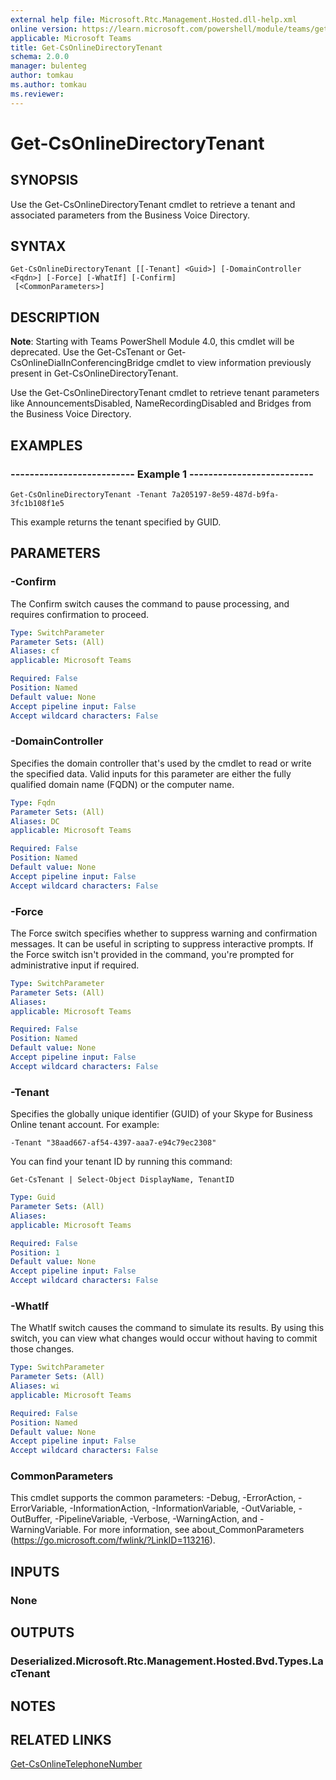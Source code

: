 ```yaml
---
external help file: Microsoft.Rtc.Management.Hosted.dll-help.xml 
online version: https://learn.microsoft.com/powershell/module/teams/get-csonlinedirectorytenant
applicable: Microsoft Teams
title: Get-CsOnlineDirectoryTenant
schema: 2.0.0
manager: bulenteg
author: tomkau
ms.author: tomkau
ms.reviewer:
---
```


# Get-CsOnlineDirectoryTenant

## SYNOPSIS
Use the Get-CsOnlineDirectoryTenant cmdlet to retrieve a tenant and associated parameters from the Business Voice Directory.

## SYNTAX
```
Get-CsOnlineDirectoryTenant [[-Tenant] <Guid>] [-DomainController <Fqdn>] [-Force] [-WhatIf] [-Confirm]
 [<CommonParameters>]
```

## DESCRIPTION
**Note**: Starting with Teams PowerShell Module 4.0, this cmdlet will be deprecated. Use the Get-CsTenant or Get-CsOnlineDialInConferencingBridge cmdlet to view information previously present in Get-CsOnlineDirectoryTenant.


Use the Get-CsOnlineDirectoryTenant cmdlet to retrieve tenant parameters like AnnouncementsDisabled, NameRecordingDisabled and Bridges from the Business Voice Directory.

## EXAMPLES

### -------------------------- Example 1 --------------------------
```
Get-CsOnlineDirectoryTenant -Tenant 7a205197-8e59-487d-b9fa-3fc1b108f1e5
```

This example returns the tenant specified by GUID.


## PARAMETERS

### -Confirm
The Confirm switch causes the command to pause processing, and requires confirmation to proceed.

```yaml
Type: SwitchParameter
Parameter Sets: (All)
Aliases: cf
applicable: Microsoft Teams

Required: False
Position: Named
Default value: None
Accept pipeline input: False
Accept wildcard characters: False
```

### -DomainController
Specifies the domain controller that's used by the cmdlet to read or write the specified data.
Valid inputs for this parameter are either the fully qualified domain name (FQDN) or the computer name.

```yaml
Type: Fqdn
Parameter Sets: (All)
Aliases: DC
applicable: Microsoft Teams

Required: False
Position: Named
Default value: None
Accept pipeline input: False
Accept wildcard characters: False
```

### -Force
The Force switch specifies whether to suppress warning and confirmation messages.
It can be useful in scripting to suppress interactive prompts.
If the Force switch isn't provided in the command, you're prompted for administrative input if required.

```yaml
Type: SwitchParameter
Parameter Sets: (All)
Aliases: 
applicable: Microsoft Teams

Required: False
Position: Named
Default value: None
Accept pipeline input: False
Accept wildcard characters: False
```

### -Tenant
Specifies the globally unique identifier (GUID) of your Skype for Business Online tenant account.
For example: 

`-Tenant "38aad667-af54-4397-aaa7-e94c79ec2308"`

You can find your tenant ID by running this command: 

`Get-CsTenant | Select-Object DisplayName, TenantID`

```yaml
Type: Guid
Parameter Sets: (All)
Aliases: 
applicable: Microsoft Teams

Required: False
Position: 1
Default value: None
Accept pipeline input: False
Accept wildcard characters: False
```

### -WhatIf
The WhatIf switch causes the command to simulate its results.
By using this switch, you can view what changes would occur without having to commit those changes.

```yaml
Type: SwitchParameter
Parameter Sets: (All)
Aliases: wi
applicable: Microsoft Teams

Required: False
Position: Named
Default value: None
Accept pipeline input: False
Accept wildcard characters: False
```

### CommonParameters
This cmdlet supports the common parameters: -Debug, -ErrorAction, -ErrorVariable, -InformationAction, -InformationVariable, -OutVariable, -OutBuffer, -PipelineVariable, -Verbose, -WarningAction, and -WarningVariable. For more information, see about_CommonParameters (https://go.microsoft.com/fwlink/?LinkID=113216).


## INPUTS

### None


## OUTPUTS

### Deserialized.Microsoft.Rtc.Management.Hosted.Bvd.Types.LacTenant


## NOTES


## RELATED LINKS

[Get-CsOnlineTelephoneNumber](Get-CsOnlineTelephoneNumber.md)
